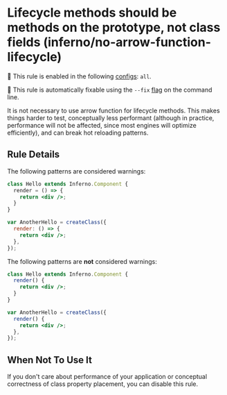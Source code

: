 # Lifecycle methods should be methods on the prototype, not class fields (inferno/no-arrow-function-lifecycle)

💼 This rule is enabled in the following [configs](https://github.com/infernojs/eslint-plugin-inferno#shareable-configurations): `all`.

🔧 This rule is automatically fixable using the `--fix` [flag](https://eslint.org/docs/latest/user-guide/command-line-interface#--fix) on the command line.

It is not necessary to use arrow function for lifecycle methods. This makes things harder to test, conceptually less performant (although in practice, performance will not be affected, since most engines will optimize efficiently), and can break hot reloading patterns.

## Rule Details

The following patterns are considered warnings:

```jsx
class Hello extends Inferno.Component {
  render = () => {
    return <div />;
  }
}

var AnotherHello = createClass({
  render: () => {
    return <div />;
  },
});
```

The following patterns are **not** considered warnings:

```jsx
class Hello extends Inferno.Component {
  render() {
    return <div />;
  }
}

var AnotherHello = createClass({
  render() {
    return <div />;
  },
});

```

## When Not To Use It

If you don't care about performance of your application or conceptual correctness of class property placement, you can disable this rule.
